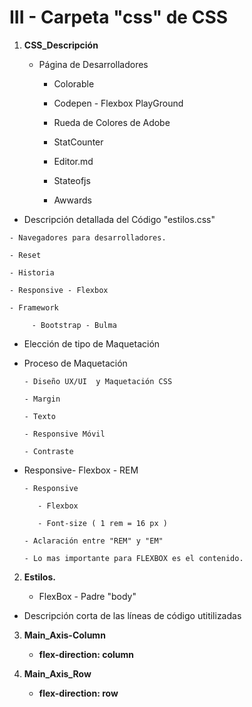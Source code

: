 # III - Carpeta "css" de CSS

 1. **CSS_Descripción**

    - Página de Desarrolladores 

         - Colorable 
         
         - Codepen - Flexbox PlayGround

         - Rueda de Colores de Adobe 

         - StatCounter
         
         - Editor.md

         - Stateofjs

         - Awwards

   - Descripción detallada del Código "estilos.css"

    - Navegadores para desarrolladores.

    - Reset 

    - Historia 

    - Responsive - Flexbox

    - Framework

         - Bootstrap - Bulma
      
   - Elección de tipo de Maquetación 

   - Proceso de Maquetación  

         - Diseño UX/UI  y Maquetación CSS

         - Margin 

         - Texto

         - Responsive Móvil 

         - Contraste

   - Responsive- Flexbox - REM

         - Responsive
            
            - Flexbox

            - Font-size ( 1 rem = 16 px ) 
         
         - Aclaración entre "REM" y "EM" 

         - Lo mas importante para FLEXBOX es el contenido.    
   

 2. **Estilos.**

    - FlexBox - Padre "body"

   - Descripción corta de las líneas de código utitilizadas

 3. **Main_Axis-Column** 

    - **flex-direction: column**

 4. **Main_Axis_Row**

    - **flex-direction: row**
